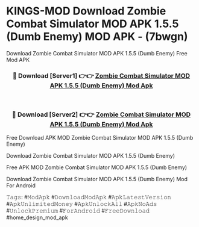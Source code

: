 # KINGS-MOD Download Zombie Combat Simulator MOD APK 1.5.5 (Dumb Enemy) MOD APK - (7bwgn)
Download Zombie Combat Simulator MOD APK 1.5.5 (Dumb Enemy) Free Mod APK

<div align="center">
<h3>🔴 Download [Server1] 👉👉 <a href="https://apk-comot.site?title=Zombie_Combat_Simulator_MOD_APK_1.5.5_(Dumb_Enemy)">Zombie Combat Simulator MOD APK 1.5.5 (Dumb Enemy) Mod Apk</a></h3><br>

<h3>🔴 Download [Server2] 👉👉 <a href="https://apk-comot.site?title=Zombie_Combat_Simulator_MOD_APK_1.5.5_(Dumb_Enemy)">Zombie Combat Simulator MOD APK 1.5.5 (Dumb Enemy) Mod Apk</a></h3>
</div>


Free Download APK MOD Zombie Combat Simulator MOD APK 1.5.5 (Dumb Enemy)

Download Zombie Combat Simulator MOD APK 1.5.5 (Dumb Enemy) 

Free APK MOD Zombie Combat Simulator MOD APK 1.5.5 (Dumb Enemy) 

Download Zombie Combat Simulator MOD APK 1.5.5 (Dumb Enemy) Mod For Android

𝚃𝚊𝚐𝚜: #𝙼𝚘𝚍𝙰𝚙𝚔 #𝙳𝚘𝚠𝚗𝚕𝚘𝚊𝚍𝙼𝚘𝚍𝙰𝚙𝚔 #𝙰𝚙𝚔𝙻𝚊𝚝𝚎𝚜𝚝𝚅𝚎𝚛𝚜𝚒𝚘𝚗 #𝙰𝚙𝚔𝚄𝚗𝚕𝚒𝚖𝚒𝚝𝚎𝚍𝙼𝚘𝚗𝚎𝚢 #𝙰𝚙𝚔𝚄𝚗𝚕𝚘𝚌𝚔𝙰𝚕𝚕 #𝙰𝚙𝚔𝙽𝚘𝙰𝚍𝚜 #𝚄𝚗𝚕𝚘𝚌𝚔𝙿𝚛𝚎𝚖𝚒𝚞𝚖 #𝙵𝚘𝚛𝙰𝚗𝚍𝚛𝚘𝚒𝚍 #𝙵𝚛𝚎𝚎𝙳𝚘𝚠𝚗𝚕𝚘𝚊𝚍 #home_design_mod_apk